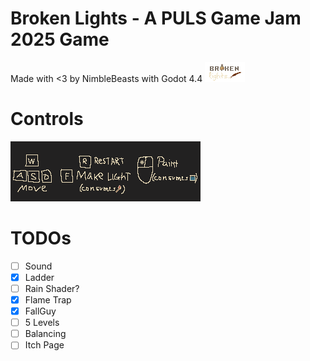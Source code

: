 # Broken Lights - A PULS Game Jam 2025 Game
Made with <3 by NimbleBeasts with Godot 4.4
![](assets/Logo.png)



# Controls
![Controls](assets/Menu/Help.png)

# TODOs
- [ ] Sound
- [x] Ladder
- [ ] Rain Shader?
- [x] Flame Trap
- [x] FallGuy
- [ ] 5 Levels
- [ ] Balancing
- [ ] Itch Page

